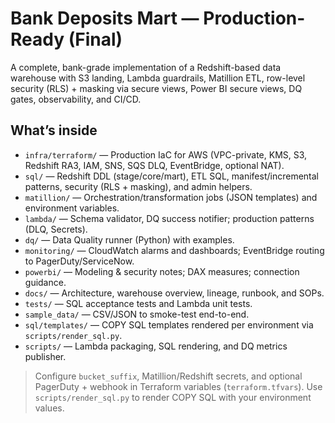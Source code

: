 # Bank Deposits Mart — Production-Ready (Final)

A complete, bank-grade implementation of a Redshift-based data warehouse with S3 landing, Lambda guardrails, Matillion ETL, row-level security (RLS) + masking via secure views, Power BI secure views, DQ gates, observability, and CI/CD.

## What’s inside
- `infra/terraform/` — Production IaC for AWS (VPC-private, KMS, S3, Redshift RA3, IAM, SNS, SQS DLQ, EventBridge, optional NAT).
- `sql/` — Redshift DDL (stage/core/mart), ETL SQL, manifest/incremental patterns, security (RLS + masking), and admin helpers.
- `matillion/` — Orchestration/transformation jobs (JSON templates) and environment variables.
- `lambda/` — Schema validator, DQ success notifier; production patterns (DLQ, Secrets).
- `dq/` — Data Quality runner (Python) with examples.
- `monitoring/` — CloudWatch alarms and dashboards; EventBridge routing to PagerDuty/ServiceNow.
- `powerbi/` — Modeling & security notes; DAX measures; connection guidance.
- `docs/` — Architecture, warehouse overview, lineage, runbook, and SOPs.
- `tests/` — SQL acceptance tests and Lambda unit tests.
- `sample_data/` — CSV/JSON to smoke-test end-to-end.
- `sql/templates/` — COPY SQL templates rendered per environment via `scripts/render_sql.py`.
- `scripts/` — Lambda packaging, SQL rendering, and DQ metrics publisher.

> Configure `bucket_suffix`, Matillion/Redshift secrets, and optional PagerDuty + webhook in Terraform variables (`terraform.tfvars`). Use `scripts/render_sql.py` to render COPY SQL with your environment values.
